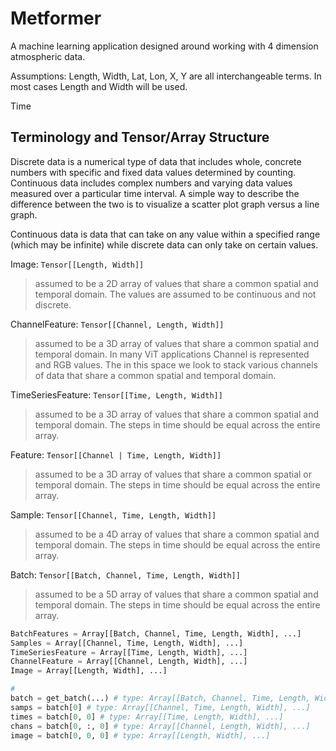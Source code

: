 # Metformer

A machine learning application designed around working with 4 dimension atmospheric
data.

Assumptions:
Length, Width, Lat, Lon, X, Y are all interchangeable terms. In most cases
Length and Width will be used.

Time

## Terminology and Tensor/Array Structure

Discrete data is a numerical type of data that includes whole, concrete numbers
with specific and fixed data values determined by counting. Continuous data
includes complex numbers and varying data values measured over a particular
time interval. A simple way to describe the difference between the two is to
visualize a scatter plot graph versus a line graph.

Continuous data is data that can take on any value within a specified range
(which may be infinite) while discrete data can only take on certain values.


Image:
`Tensor[[Length, Width]]`
> assumed to be a 2D array of values that share a common spatial and temporal
> domain. The values are assumed to be continuous and not discrete.

ChannelFeature:
`Tensor[[Channel, Length, Width]]`
> assumed to be a 3D array of values that share a common spatial and temporal
> domain. In many ViT applications Channel is represented and RGB values. The
> in this space we look to stack various channels of data that share a common
> spatial and temporal domain.

TimeSeriesFeature:
`Tensor[[Time, Length, Width]]`
> assumed to be a 3D array of values that share a common spatial and temporal
> domain. The steps in time should be equal across the entire array.

Feature:
`Tensor[[Channel | Time, Length, Width]]`
> assumed to be a 3D array of values that share a common spatial or temporal
> domain. The steps in time should be equal across the entire array.

Sample:
`Tensor[[Channel, Time, Length, Width]]`
> assumed to be a 4D array of values that share a common spatial and temporal
> domain. The steps in time should be equal across the entire array.

Batch:
`Tensor[[Batch, Channel, Time, Length, Width]]`
> assumed to be a 5D array of values that share a common spatial and temporal
> domain. The steps in time should be equal across the entire array.

```python
BatchFeatures = Array[[Batch, Channel, Time, Length, Width], ...]
Samples = Array[[Channel, Time, Length, Width], ...]
TimeSeriesFeature = Array[[Time, Length, Width], ...]
ChannelFeature = Array[[Channel, Length, Width], ...]
Image = Array[[Length, Width], ...]

# 
batch = get_batch(...) # type: Array[[Batch, Channel, Time, Length, Width], ...]
samps = batch[0] # type: Array[[Channel, Time, Length, Width], ...]
times = batch[0, 0] # type: Array[[Time, Length, Width], ...]
chans = batch[0, :, 0] # type: Array[[Channel, Length, Width], ...]
image = batch[0, 0, 0] # type: Array[[Length, Width], ...]
```
